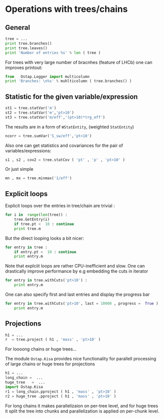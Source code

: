# Operations with trees/chains

## General

```python
tree = ...
print tree.branches() 
print tree.leaves() 
print 'Number of entries %s' % len ( tree )
```

For trees with very large number of bracnhes (feature of LHCb) one can improves printout:

```python
from   Ostap.Logger import multicolumn
print 'Branches: \n%s' % muhlticolumn ( tree.branches() )
```

## Statistic for the given variable/expression

```python
st1 = tree.statVar('m')
st2 = tree.statVar('m','pt>10')
st3 = tree.statVar('m/eff','(pt>10)*trg_eff')
```

The results are in a form of `WStatEntity`, (weighted `StatEntity`)
```python
ncorr = tree.sumVar('S_sw/eff','pt>10')
```

Also one can get statistics and covariances for the pair of variables/expressions:
```python
s1 , s2 , cov2 = tree.statCov ( 'pt' , 'p' , 'pt>10' )
```

Or just simple
```python
mn , mx = tree.minmax('1/eff')
```

## Explicit loops

Explicit loops over the entries in tree/chain are trivial :

```python
for i in  range(len(tree)) : 
    tree.GetEntry(i)
    if tree.pt <  10 : continue 
    print tree.m
```

But the direct looping looks a bit nicer:

```python
for entry in tree : 
    if entry.pt <  10 : continue 
    print entry.m
```

Note that explciit loops are rather CPU-inefficient and slow. One can drastically improve performance by e.g embedding the cuts in iterator

```python
for entry in tree.withCuts('pt>10') : 
    print entry.m
```
One can also specify first and last entries and display the progress bar

```python
for entry in tree.withCuts('pt>10', last = 10000 , progress =  True ) : 
    print entry.m
```

## Projections

```python
h1 = ...
r  = tree.project ( h1 , 'mass' , 'pt>10' )
```

For loooong chains or huge trees...

The module `Ostap.Kisa` provides nice functionality for parallell processing of large chains or huge trees for projections

```python
h1 = ...
long_chain =  ...
huge_tree   =  ...
import Ostap.Kisa
r1 = long_chain.pproject ( h1 , 'mass' , 'pt>10' ) 
r2 = huge_tree .pproject ( h1 , 'mass' , 'pt>10' ) 
```

For long chains it makes parallelizaion on per-tree level, and for huge trees it split the tree into chunks and parallelization is applied on per-chunk level.
